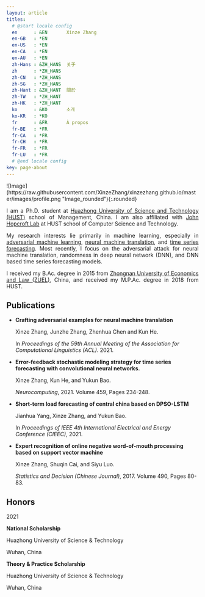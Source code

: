 ```yaml
---
layout: article
titles:
  # @start locale config
  en      : &EN       Xinze Zhang
  en-GB   : *EN
  en-US   : *EN
  en-CA   : *EN
  en-AU   : *EN
  zh-Hans : &ZH_HANS  关于
  zh      : *ZH_HANS
  zh-CN   : *ZH_HANS
  zh-SG   : *ZH_HANS
  zh-Hant : &ZH_HANT  關於
  zh-TW   : *ZH_HANT
  zh-HK   : *ZH_HANT
  ko      : &KO       소개
  ko-KR   : *KO
  fr      : &FR       À propos
  fr-BE   : *FR
  fr-CA   : *FR
  fr-CH   : *FR
  fr-FR   : *FR
  fr-LU   : *FR
  # @end locale config
key: page-about
---
```


<div class="grid-container">
<div class="grid grid--p-2">
<div class="cell cell--12 cell--md-3 " markdown="1">
![Image](https://raw.githubusercontent.com/XinzeZhang/xinzezhang.github.io/master/images/profile.png "Image_rounded"){:.rounded}
</div>
<div class="cell cell--12 cell--md-auto" style="text-align: justify" markdown="1">

I am a Ph.D. student at [Huazhong University of Science and Technology (HUST)](http://english.hust.edu.cn/) school of Management, China. I am also affiliated with [John Hopcroft Lab](http://mathcenter.hust.edu.cn/Research_Groups/John_Hopcroft_Lab_for_Data_Science.htm) at HUST school of Computer Science and Technology.

My research interests lie primarily in machine learning, especially in [adversarial machine learning](https://en.wikipedia.org/wiki/Adversarial_machine_learning), [neural machine translation](https://en.wikipedia.org/wiki/Neural_machine_translation), and [time series forecasting](https://en.wikipedia.org/wiki/Time_series#Prediction_and_forecasting). Most recently, I focus on the adversarial attack for neural machine translation, randomness in deep neural network (DNN), and DNN based time series forecasting models.

I received my B.Ac. degree in 2015 from [Zhongnan University of Economics and Law (ZUEL)](http://www.zuel.edu.cn/), China, and received my M.P.Ac. degree in 2018 from HUST.
</div>
</div>
</div>

## Publications

- **Crafting adversarial examples for neural machine translation**

    Xinze Zhang, Junzhe Zhang, Zhenhua Chen and Kun He.

    In *Proceedings of the 59th Annual Meeting of the Association for Computational Linguistics (ACL)*. 2021.

- **Error-feedback stochastic modeling strategy for time series forecasting with convolutional neural networks.**

    Xinze Zhang, Kun He, and Yukun Bao.

    *Neurocomputing*, 2021. Volume 459, Pages 234-248.

- **Short-term load forecasting of central china based on DPSO-LSTM**

    Jianhua Yang, Xinze Zhang, and Yukun Bao.

    In *Proceedings of IEEE 4th International Electrical and Energy Conference (CIEEC)*, 2021.

- **Expert recognition of online negative word-of-mouth processing based on support vector machine**

    Xinze Zhang, Shuqin Cai, and Siyu Luo.

    *Statistics and Decision (Chinese Journal)*, 2017. Volume 490, Pages 80-83.

## Honors 

<div class="grid-container">
<div class="grid grid--p-1">

<div class="cell cell--12 cell--md-1 " markdown="1">

2021
</div>
<div class="cell cell--12 cell--md-3" style="text-align: justify" markdown="1">

**National Scholarship**
</div>
<div class="cell cell--12 cell--md-auto" style="text-align: justify" markdown="1">

Huazhong University of Science & Technology
</div>
<div class="cell cell--12 cell--md-2" style="text-align: justify" markdown="1">

Wuhan, China
</div>


<div class="cell cell--12 cell--md-1 " markdown="1">

</div>
<div class="cell cell--12 cell--md-3" style="text-align: justify" markdown="1">

**Theory & Practice Scholarship**
</div>
<div class="cell cell--12 cell--md-auto" style="text-align: justify" markdown="1">

Huazhong University of Science & Technology
</div>
<div class="cell cell--12 cell--md-2" style="text-align: justify" markdown="1">

Wuhan, China
</div>

</div>
</div>